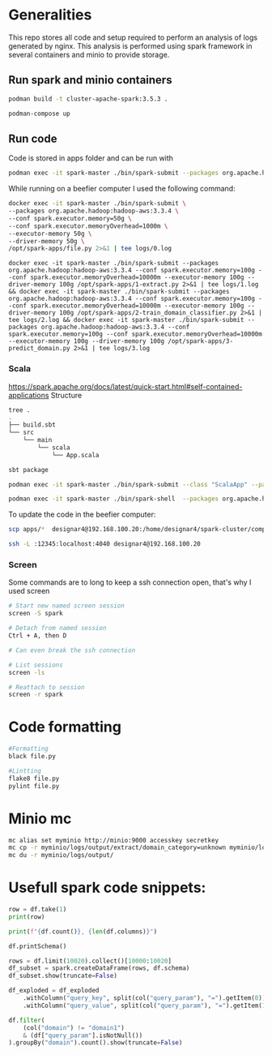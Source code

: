 # Generalities
This repo stores all code and setup required to perform an analysis of logs generated by nginx. This analysis is performed using spark framework in several containers and minio to provide storage.

## Run spark and minio containers
```bash
podman build -t cluster-apache-spark:3.5.3 .
```

```bash
podman-compose up
```

## Run code
Code is stored in apps folder and can be run with
```bash
podman exec -it spark-master ./bin/spark-submit --packages org.apache.hadoop:hadoop-aws:3.3.4 /opt/spark-apps/script.py
```

While running on a beefier computer I used the following command:
```bash
docker exec -it spark-master ./bin/spark-submit \
--packages org.apache.hadoop:hadoop-aws:3.3.4 \
--conf spark.executor.memory=50g \
--conf spark.executor.memoryOverhead=1000m \
--executor-memory 50g \
--driver-memory 50g \
/opt/spark-apps/file.py 2>&1 | tee logs/0.log
```

```
docker exec -it spark-master ./bin/spark-submit --packages org.apache.hadoop:hadoop-aws:3.3.4 --conf spark.executor.memory=100g --conf spark.executor.memoryOverhead=10000m --executor-memory 100g --driver-memory 100g /opt/spark-apps/1-extract.py 2>&1 | tee logs/1.log && docker exec -it spark-master ./bin/spark-submit --packages org.apache.hadoop:hadoop-aws:3.3.4 --conf spark.executor.memory=100g --conf spark.executor.memoryOverhead=10000m --executor-memory 100g --driver-memory 100g /opt/spark-apps/2-train_domain_classifier.py 2>&1 | tee logs/2.log && docker exec -it spark-master ./bin/spark-submit --packages org.apache.hadoop:hadoop-aws:3.3.4 --conf spark.executor.memory=100g --conf spark.executor.memoryOverhead=10000m --executor-memory 100g --driver-memory 100g /opt/spark-apps/3-predict_domain.py 2>&1 | tee logs/3.log
```

### Scala
https://spark.apache.org/docs/latest/quick-start.html#self-contained-applications
Structure
```bash
tree .
.
├── build.sbt
└── src
    └── main
        └── scala
            └── App.scala
```

```bash
sbt package
```

```bash
podman exec -it spark-master ./bin/spark-submit --class "ScalaApp" --packages org.apache.hadoop:hadoop-aws:3.3.4 /opt/spark-apps/98-sbt-template/target/scala-2.12/anomaly-detection_2.12-1.0.jar
```

```bash
podman exec -it spark-master ./bin/spark-shell  --packages org.apache.hadoop:hadoop-aws:3.3.4,com.linkedin.isolation-forest:isolation-forest_3.5.0_2.12:3.0.6 --conf spark.hadoop.fs.s3a.endpoint=http://minio:9000 --conf spark.hadoop.fs.s3a.access.key=accesskey --conf spark.hadoop.fs.s3a.secret.key=secretkey --conf spark.hadoop.fs.s3a.path.style.access=true --conf spark.hadoop.fs.s3a.impl=org.apache.hadoop.fs.s3a.S3AFileSystem
```

To update the code in the beefier computer:
```bash
scp apps/*  designar4@192.168.100.20:/home/designar4/spark-cluster/compose/apps/

ssh -L :12345:localhost:4040 designar4@192.168.100.20
```

### Screen
Some commands are to long to keep a ssh connection open, that's why I used screen
```bash
# Start new named screen session
screen -S spark

# Detach from named session
Ctrl + A, then D

# Can even break the ssh connection

# List sessions
screen -ls

# Reattach to session
screen -r spark
```

# Code formatting
```bash
#Formatting
black file.py 

#Lintting
flake8 file.py
pylint file.py
```

# Minio mc
```bash
mc alias set myminio http://minio:9000 accesskey secretkey
mc cp -r myminio/logs/output/extract/domain_category=unknown myminio/logs/output/extract/domain_category=other
mc du -r myminio/logs/output/
```

# Usefull spark code snippets:
```python
row = df.take(1)
print(row)
```

```python
print(f"{df.count()}, {len(df.columns)}")

df.printSchema()
```

```python
rows = df.limit(10020).collect()[10000:10020]
df_subset = spark.createDataFrame(rows, df.schema)
df_subset.show(truncate=False)
```

```python
df_exploded = df_exploded
    .withColumn("query_key", split(col("query_param"), "=").getItem(0))
    .withColumn("query_value", split(col("query_param"), "=").getItem(1))
```

```python
df.filter(
    (col("domain") != "domain1") 
    & (df["query_param"].isNotNull())
).groupBy("domain").count().show(truncate=False)
```

```python
```

```python
```

```python
```

```python
```
